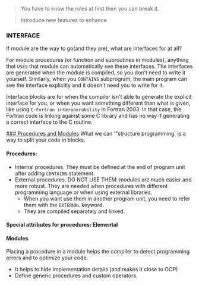 > You have to know the rules at first  then you can break it.

> Introduce new features to enhance 

### INTERFACE

If module are the way to go(and they are), what are interfaces for at all?

For module procedures (or function and subroutines in modules), anything that 
`USE`s that module can automatically see these interfaces. The interfaces are 
generated when the module is compiled, so you don't need to write it yourself.
Similarly, when you `CONTAINS` subprogram, the main program can see the interface
explicitly and it doesn't need you to write for it.

Interface blocks are for when the compiler isn't able to generate the explicit 
interface for you, or when you want something different than what is given, 
like using `C-Fortran interoperability` in Fortran 2003. In that case, the 
Fortran code is linking against some C library and has no way if generating a 
correct interface to the C routine.

[### Procedures and Modules](http://annefou.github.io/Fortran/modules/modules.html)
What we can '"structure programming` is a way to split your code in blocks.

#### Procedures:

* Internal procedures. They must be defined at the end of program unit after adding `CONTAINS` statement.
* External procedures. DO NOT USE THEM: modules are much easier and more robust. They are needed when procedures with different programming language or when using external libraries. 
    * When you want use them in another program unit, you need to refer them with the `EXTERNAL` keyword.
    * They are compiled separately and linked.

#### Special attributes for procedures: Elemental

#### Modules

Placing a procedure in a module helps the compiler to detect programming errors and 
to optimize your code.

* It helps to hide  implementation details (and makes it close to OOP)
* Define generic procedures and custom operators.


